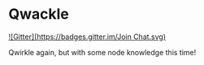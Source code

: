 ﻿Qwackle
=======
[![Gitter](https://badges.gitter.im/Join Chat.svg)](https://gitter.im/mattdotmatt/Qwackle?utm_source=badge&utm_medium=badge&utm_campaign=pr-badge&utm_content=badge)

Qwirkle again, but with some node knowledge this time!


